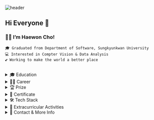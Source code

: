![header](https://capsule-render.vercel.app/api?type=soft&color=auto&height=150&section=header&text=HaeWonCho&fontSize=70&animation=twinkling)

## Hi Everyone 👋
### 🙋‍♀️ I’m Haewon Cho!
    🎓 Graduated from Department of Software, Sungkyunkwan University   
    💻 Interested in Compter Vision & Data Analysis
    💕 Working to make the world a better place

</br>
    
<details markdown="1">
<summary>🎓 Education</summary>
</br> 

- `2022.02 ~ 2022.03` 현대모비스  SW교육 1기
- `2021.08 ~ 2021.12` 네이버 부스트캠프 AI Tech 2기
- `2021.08 ~ 2021.12` 구글 머신러닝 부트캠프 2기
- `2019.03 ~ 2022.02` 성균관대학교 소프트웨어학과 학사 졸업 
- `2016.03 ~ 2018.02` 동덕여자대학교 컴퓨터학과
</details>

<details markdown="1">
<summary>👩‍💻 Career</summary>
</br> 

- `2022.04 ~ cotinue` __현대모비스 Mobis__ - 전장BU 멀티미디어섹터
    > PL
- `2022.03 ~ 2022.04` __업스테이지 UpStage Intern__  - AI Product/Engine팀 
    > OCR, SynthData
- `2021.03 ~ 2021.05` __누비랩 NuviLab Intern__ - Future tech 팀
    > Instance Segmentation, Clustering
- `2020.12 ~ 2021.02` __미식의 시대 Intern__ - 개발 팀
    > Data Engineering, QA
</details>

<details markdown="1">
<summary>🏆 Prize</summary>
</br> 

- `2021.12.06 ~ 2021.12.20` __OCR 인공지능 학습데이터 해커톤 (최우수상)__ 
- `2021.11.08 ~ 2021.12.24` __부산광역시 인공지능 학습데이터 해커톤 (1등)__ 
</details>

<details markdown="1">
<summary>📜 Certificate</summary>
</br> 

- `2020.08.01`  **OPIC** IH (Intermediate High)
</details>


<details markdown="1">
<summary>🛠 Tech Stack</summary>
</br> 

- <img src="https://img.shields.io/badge/Python-3766AB?style=round-square&logo=Python&logoColor=white"/></a>
<img src="https://img.shields.io/badge/Java-007396?style=round-square&logo=Java&logoColor=white"/></a>
<img src="https://img.shields.io/badge/C++-00599C?style=round-square&logo=C%2B%2B&logoColor=white"/></a>
<img src="https://img.shields.io/badge/C-A8B9CC?style=round-square&logo=C&logoColor=white"/></a>
<img src="https://img.shields.io/badge/SQL-ffb13b?style=round-square&logo=MySQL&logoColor=white"/></a>
<img src="https://img.shields.io/badge/Android-32CD32?style=round-square&logo=Android&logoColor=white"/></a>
<img src="https://img.shields.io/badge/HTML-DC143C?style=round-square&logo=HTML5&logoColor=white"/></a>
<img src="https://img.shields.io/badge/CSS-1572B6?style=round-square&logo=CSS3&logoColor=white"/></a>
<img src="https://img.shields.io/badge/PyTorch-EE4C2C?style=round-square&logo=PyTorch&logoColor=white"/></a>
<img src="https://img.shields.io/badge/TensorFlow-FF6F00?style=round-square&logo=TensorFlow&logoColor=white"/></a>  
</details>

<details markdown="1">
<summary>🌟 Extracurricular Activities</summary>
</br> 

- **봉사활동 (총 500시간 이상)**

    `2019.06 ~ 2019.07`  **월드프렌즈** 우즈베키스탄 ICT 해외봉사단

    `2017.01 ~ 2017.02`  **Microsoft**-**JAKorea** Be a coding hero 코딩 교육 봉사

    `2016.08 ~ 2017.01` **현대제철** 해피예스 봉사단

    `2016.06 ~ 2016.12` **서울 동행** 특수학교 봉사 / 초등학교 돌봄교실 봉사

    `2016.03 ~ 2017.12` **서울 성동구 청소년 수련관** 해밀 기획 봉사

    `2016.08,  2017.08` **한국과학창의재단** 쏙쏙캠프 봉사

- **산학협력 프로젝트**

    `2019.05 ~ 2019.12`  **웅진씽크빅** 산학협력 국어 독해 교육 어플리케이션 개발 프로젝트

-  **근로 장학생**

    `2019.09 ~ 2019.12` 성균오픈소스SW센터 (SOSC) 근로장학생
</details>

<details markdown="1">
<summary>💬 Contact & More Info</summary>
</br> 

[![메일](https://img.shields.io/badge/ContactMail-brightgreen?style=round-square&logo=Gmail&logoColor=white&link=mailto:sala0320@naver.com)](mailto:sala0320@naver.com)
[![Solved.ac
프로필](http://mazassumnida.wtf/api/mini/generate_badge?boj=sala0320)](https://solved.ac/sala0320)
[![Hits](https://hits.seeyoufarm.com/api/count/incr/badge.svg?url=https%3A%2F%2Fgithub.com%2Fsala032&count_bg=%2360645D&title_bg=%23555555&icon=&icon_color=%23E7E7E7&title=hits&edge_flat=false)](https://hits.seeyoufarm.com)
</details>

